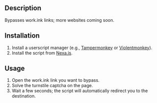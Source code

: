 ## Description
Bypasses work.ink links; more websites coming soon.

## Installation
1. Install a userscript manager (e.g., [Tampermonkey](https://www.tampermonkey.net/) or [Violentmonkey](https://violentmonkey.github.io/)).
2. Install the script from [Nexa.js](https://github.com/nullcrisis/Nexa/raw/refs/heads/main/Nexa.js).

## Usage
1. Open the work.ink link you want to bypass.
2. Solve the turnstile captcha on the page.
3. Wait a few seconds; the script will automatically redirect you to the destination.
